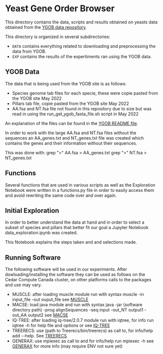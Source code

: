 # Yeast Gene Order Browser

This directory contains the data, scripts and results obtained on
yeasts data obtained from the <a href="ygob.ucd.ie/ygob/">YGOB data
repository</a>.

This directory is organized in several subdirectories:
- `DATA` contains everything related to downloading and preprocessing the data from YGOB.
- `EXP` contains the results of the expertiments ran using the YGOB data.


## YGOB Data

The data that is being used from the YGOB site is as follows:
  - Species genome tab files for each specie, these were copie pasted from the YGOB site May 2022
  - Pillars tab file, copie pasted from the YGOB site May 2022
  - AA.fsa and NT.fsa file not found in this repository due to size but was read in using the run_get_ygob_fasta_file.sh script in May 2022

An explanation of the files can be found in the <a href="http://ygob.ucd.ie/ygob/data/v7-Aug2012/README">YGOB README file</a>.


In order to work with the large AA.fsa and NT.fsa files without the sequences an AA_genes.txt and NT_genes.txt file was created which contains the genes and their information without their sequences. 

This was done with:
grep ">" AA.fsa > AA_genes.txt
grep ">" NT.fsa > NT_genes.txt


## Functions

Several functions that are used in various scripts as well as the Exploration Notebook were written in a functions.py file in order to easily access them and avoid rewriting the same code over and over again.

## Initial Exploration

In order to better understand the data at hand and in order to select a subset of species and pillars that better fit our goal a Jupyter Notebook data_exploration.ipynb was created. 

This Notebook explains the steps taken and and selections made. 

## Running Software
The following software will be used in our experiments. After dowloading/installing the software they can be used as follows on the Cedar Compute Canada cluster, on other platforms calls to the packages and use may vary.

  - MUSCLE: after loading muscle module run with syntax muscle -in input_file -out ouput_file see [MUSCLE](http://drive5.com/muscle/)
  - MACSE: load java module and run with syntax java -jar (software directory path) -prog alignSequences -seq input -out_NT output1 -out_AA output2 see [MACSE](https://bioweb.supagro.inra.fr/macse/)
  - IQ-TREE: after loading iq-tree/2.0.7 module run with iqtree, for info run iqtree -h for help file and options or see [IQ-TREE](http://www.iqtree.org/doc/Quickstart#minimal-command-line-examples)
  - TREERECS: use (path to Treerecs/bin/treerecs) as call to, for info/help add --help. See [TREERECS](https://project.inria.fr/treerecs/get-treerecs/)
  - GENERAX: use mpiexec as call to and for info/help  run mpiexec -h see [GENERAX](https://github.com/BenoitMorel/GeneRax/wiki/GeneRax) for more info (may require ENV not sure yet)

